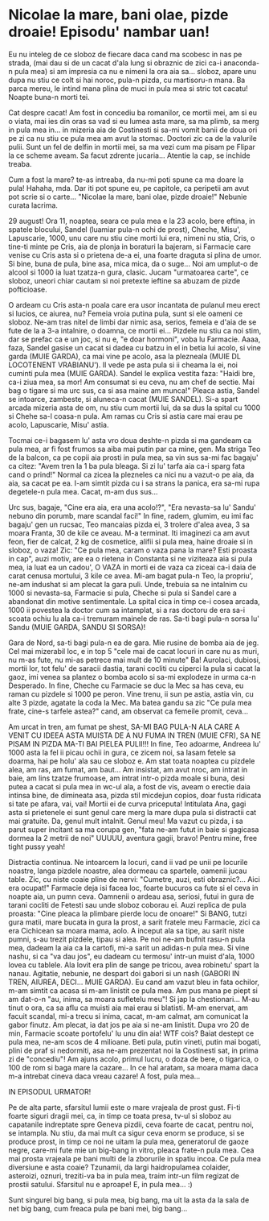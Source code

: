 # Nicolae la mare, bani olae, pizde droaie! Episodu' nambar uan!

Eu nu inteleg de ce sloboz de fiecare daca cand ma scobesc in nas pe strada, (mai dau si de un cacat d'ala lung si obraznic de zici ca-i anaconda-n pula mea) si am impresia ca nu e nimeni la ora aia sa... sloboz, apare unu dupa nu stiu ce colt si hai noroc, pula-n pizda, cu martisoru-n mana. Ba parca mereu, le intind mana plina de muci in pula mea si stric tot cacatu! Noapte buna-n morti tei.

Cat despre cacat! Am fost in concediu ba romanilor, ce mortii mei, am si eu o viata, mai ies din oras sa vad si eu lumea asta mare, sa ma plimb, sa merg in pula mea in... in mizeria aia de Costinesti si sa-mi vomit banii de doua ori pe zi ca nu stiu ce pula mea am avut la stomac. Doctori zic ca de la valurile pulii. Sunt un fel de delfin in mortii mei, sa ma vezi cum ma pisam pe Flipar la ce scheme aveam. Sa facut zdrente jucaria... Atentie la cap, se inchide treaba.

Cum a fost la mare? te-as intreaba, da nu-mi poti spune ca ma doare la pula! Hahaha, mda. Dar iti pot spune eu, pe capitole, ca peripetii am avut pot scrie si o carte... "Nicolae la mare, bani olae, pizde droaie!" Nebunie curata lacrima.

29 august! Ora 11, noaptea, seara ce pula mea e la 23 acolo, bere eftina, in spatele blocului, Sandel (luamiar pula-n ochi de prost), Cheche, Misu', Lapuscarie, 1000, unu care nu stiu cine morti lui era, nimeni nu stia, Cris, o tine-ti minte pe Cris, aia de plonja in boraturi la bajeram, si Farmacie care venise cu Cris asta si o prietena de-a ei, una foarte draguta si plina de umor. Si bine, buna de pula, bine asa, mica mica, da o suge... Noi am umplut-o de alcool si 1000 ia luat tzatza-n gura, clasic. Jucam "urmatoarea carte", ce sloboz, uneori chiar cautam si noi pretexte ieftine sa abuzam de pizde pofticioase.

O ardeam cu Cris asta-n poala care era usor incantata de pulanul meu erect si lucios, ce aiurea, nu? Femeia vroia putina pula, sunt si ele oameni ce sloboz. Ne-am tras nitel de limbi dar nimic asa, serios, femeia e d'aia de se fute de la a 3-a intalnire, o doamna, ce mortii ei... Pizdele nu stiu ca noi stim, dar se prefac ca e un joc, si nu e, "e doar hormoni", voba lu Farmacie. Aaaa, faza, Sandel gasise un cacat si dadea cu batzu in el in betia lui acolo, si vine garda (MUIE GARDA), ca mai vine pe acolo, asa la plezneala (MUIE DL LOCOTENENT VRABIANU'). Il vede pe asta pula si ii cheama la ei, noi cuminti pula mea (MUIE GARDA). Sandel le explica vestita faza: "Haidi bre, ca-i ziua mea, sa mor! Am consumat si eu ceva, nu am chef de sectie. Mai bag o tigare si ma urc sus, ca si asa maine am munca!" Pleaca astia, Sandel se intoarce, zambeste, si aluneca-n cacat (MUIE SANDEL). Si-a spart arcada mizeria asta de om, nu stiu cum mortii lui, da sa dus la spital cu 1000 si Chehe sa-l coasa-n pula. Am ramas cu Cris si astia care mai erau pe acolo, Lapuscarie, Misu' astia.

Tocmai ce-i bagasem lu' asta vro doua deshte-n pizda si ma gandeam ca pula mea, ar fi fost frumos sa aiba mai putin par ca mine, gen. Ma striga Teo de la balcon, ca pe copii aia prosti in pula mea, sa vin sus sa-mi fac bagaju' ca citez: "Avem tren la 1 ba pula bleaga. Si zi lu' tarfa aia ca-i sparg fata cand o prind!" Normal ca zicea la plezneles ca nici nu a vazut-o pe aia, da aia, sa cacat pe ea. I-am simtit pizda cu i sa strans la panica, era sa-mi rupa degetele-n pula mea. Cacat, m-am dus sus...

Urc sus, bagaje, "Cine era aia, era una acolo!?", "Era nevasta-sa lu' Sandu' nebuno din porumb, mare scandal faci!" In fine, radem, glumim, eu imi fac bagaju' gen un rucsac, Teo mancaias pizda ei, 3 trolere d'alea avea, 3 sa moara Franta, 30 de kile ce aveau. M-a terminat. Iti imaginezi ca am avut feon, fier de calcat, 2 kg de cosmetice, alifii si pula mea, haine droaie si in sloboz, o vaza! Zic: "Ce pula mea, caram o vaza pana la mare? Esti proasta in cap", auzi motiv, are ea o rietena in Constanta si ne viziteaza aia si pula mea, ia luat ea un cadou', O VAZA in morti ei de vaza ca ziceai ca-i daia de carat cenusa mortului, 3 kile ce avea. Mi-am bagat pula-n Teo, la propriu', ne-am indushat si am plecat la gara puli. Unde, trebuia sa ne intalnim cu 1000 si nevasta-sa, Farmacie si pula, Cheche si pula si Sandel care a abandonat din motive sentimentale. La spital cica in timp ce-i cosea arcada, 1000 ii povestea la doctor cum sa intamplat, si a ras doctoru de era sa-i scoata ochiu lu ala ca-i tremuram mainele de ras. Sa-ti bagi pula-n sorsa lu' Sandu (MUIE GARDA, SANDU SI SORSA)!

Gara de Nord, sa-ti bagi pula-n ea de gara. Mie rusine de bomba aia de jeg. Cel mai mizerabil loc, e in top 5 "cele mai de cacat locuri in care nu as muri, nu m-as fute, nu mi-as petrece mai mult de 10 minute" Ba! Aurolaci, dubiosi, mortii lor, tot felu' de saracii dastia, tarani cocliti cu ciperci la pula si cacat la gaoz, imi venea sa plantez o bomba acolo si sa-mi explodeze in urma ca-n Desperado. In fine, Cheche cu Farmacie se duc la Mec sa has ceva, eu raman cu pizdele si 1000 pe peron. Vine trenu, ii sun pe astia, astia vin, cu alte 3 pizde, agatate la coda la Mec. Ma batea gandu sa zic "Ce pula mea frate, cine-s tarfele astea?" cand, am observat ca femeile promit, ceva...

Am urcat in tren, am fumat pe shest, SA-MI BAG PULA-N ALA CARE A VENIT CU IDEEA ASTA MUISTA DE A NU FUMA IN TREN (MUIE CFR), SA NE PISAM IN PIZDA MA-TI BAI PIELEA PULII!!! In fine, Teo adoarme, Andreea lu' 1000 asta la fel ii picau ochii in gura, ce zicem noi, sa lasam fetele sa doarma, hai pe holu' ala sau ce sloboz e. Am stat toata noaptea cu pizdele alea, am ras, am fumat, am baut... Am insistat, am avut nroc, am intrat in baie, am lins tzatze frumoase, am intrat intr-o pizda moale si buna, desi putea a cacat si pula mea in wc-ul ala, a fost de vis, aveam o erectie daia intinsa bine, de dimineata asa, pizda stil micdejun copios, doar fusta ridicata si tate pe afara, vai, vai! Mortii ei de curva priceputa! Intitulata Ana, gagi asta si prietenele ei sunt genul care merg la mare dupa pula si distractii cat mai gratuite. Da, genul mult intalnit. Genul meu! Ma vazut cu pizda, i sa parut super incitant sa ma corupa gen, "fata ne-am futut in baie si gagicasa dormea la 2 metrii de noi" UUUUU, aventura gagii, bravo! Pentru mine, free tight pussy yeah!

Distractia continua. Ne intoarcem la locuri, cand ii vad pe unii pe locurile noastre, langa pizdele noastre, alea dormeau ca spartele, oamenii jucau table. Zic, cu niste coaie pline de nervi: "Cumetre, auzi, esti obraznic?... Aici era ocupat!" Farmacie deja isi facea loc, foarte bucuros ca fute si el ceva in noapte aia, un pumn ceva. Oamnenii o ardeau asa, seriosi, futui in gura de tarani cocliti de Fetesti sau unde sloboz coborau ei. Auzi replica de pula proasta: "Cine pleaca la plimbare pierde locu de onoare!" Si BANG, tutzi gura matii, mare bucata in gura la prost, a sarit fratele meu Farmacie, zici ca era Cichicean sa moara mama, aolo. A inceput ala sa tipe, au sarit niste pumni, s-au trezit pizdele, tipau si alea. Pe noi ne-am bufnit rasu-n pula mea, dadeam la aia ca la cartofi, mi-a sarit un adidas-n pula mea. Si vine nashu, si ca "va dau jos", eu dadeam cu termosu' intr-un muist d'ala, 1000 lovea cu tablele. Ala lovit era plin de sange pe tricou, avea robinetu' spart la nanau. Agitatie, nebunie, ne despart doi gabori si un nash (GABORI IN TREN, AIUREA, DECI... MUIE GARDA). Eu cand am vazut bleu in fata ochilor, m-am simtit ca acasa si m-am linistit ce pula mea. Am pus mana pe piept si am dat-o-n "au, inima, sa moara sufletelu meu"! Si jap la chestionari... M-au tinut o ora, ca sa aflu ca muisti aia mai erau si blatisti. M-am enervat, am facuit scandal, mi-a trecu si inima, cacat, m-am calmat, am comunicat la gabor finutz. Am plecat, ia dat jos pe aia si ne-am linistit. Dupa vro 20 de min, Farmacie scoate portofelu' lu unu din aia! WTF cois? Baiat destept ce pula mea, ne-am scos de 4 milioane. Beti pula, putin vineti, putin mai bogati, plini de praf si nedormiti, asa ne-am prezentat noi la Costinesti sat, in prima zi de "concediu"! Am ajuns acolo, primul lucru, o doza de bere, o tigarica, o 100 de rom si baga mare la cazare... In ce hal aratam, sa moara mama daca m-a intrebat cineva daca vreau cazare! A fost, pula mea...

IN EPISODUL URMATOR!

Pe de alta parte, sfarsitul lumii este o mare vrajeala de prost gust. Fi-ti foarte siguri dragii mei, ca, in timp ce toata presa, tv-ul si sloboz au capatanile indreptate spre Geneva pizdii, ceva foarte de cacat, pentru noi, se intampla. Nu stiu, da mai mult ca sigur ceva enorm se produce, si se produce prost, in timp ce noi ne uitam la pula mea, generatorul de gaoze negre, care-mi fute mie un big-bang in vitro, pleaca frate-n pula mea. Cea mai prosta vrajeala pe bani multi de la zborurile in spatiu incoa. Ce pula mea diversiune e asta coaie? Tzunamii, da largi haidropulamea colaider, asteroizi, oznuri, treziti-va ba in pula mea, traim intr-un film regizat de prostii satului. Sfarsitul nu e aproape! E, in pula mea... :)

Sunt singurel big bang, si pula mea, big bang, ma uit la asta da la sala de net big bang, cum freaca pula pe bani mei, big bang...